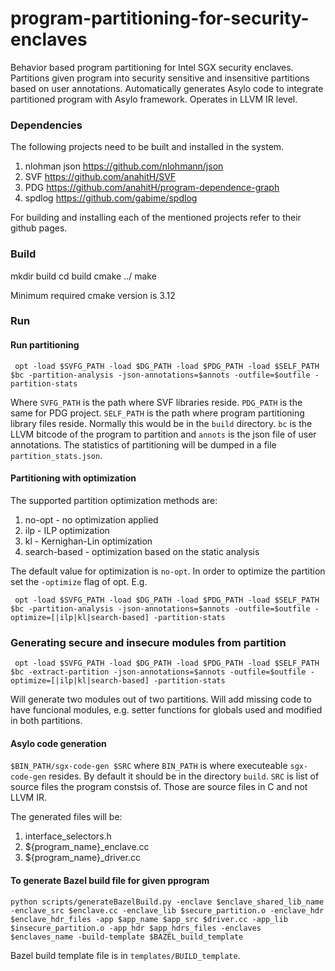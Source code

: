 # program-partitioning-for-security-enclaves
Behavior based program partitioning for Intel SGX security enclaves. Partitions given program into security sensitive and insensitive partitions based on user annotations. Automatically generates Asylo code to integrate partitioned program with Asylo framework.
Operates in LLVM IR level.

### Dependencies
The following projects need to be built and installed in the system.

1. nlohman json https://github.com/nlohmann/json
2. SVF https://github.com/anahitH/SVF
3. PDG https://github.com/anahitH/program-dependence-graph
4. spdlog https://github.com/gabime/spdlog

For building and installing each of the mentioned projects refer to their github pages.

### Build
mkdir build
cd build
cmake ../
make

Minimum required cmake version is 3.12

### Run

#### Run partitioning

``` opt -load $SVFG_PATH -load $DG_PATH -load $PDG_PATH -load $SELF_PATH $bc -partition-analysis -json-annotations=$annots -outfile=$outfile -partition-stats```

Where ```SVFG_PATH``` is the path where SVF libraries reside. ```PDG_PATH``` is the same for PDG project. ```SELF_PATH``` is the path where program partitioning library files reside. Normally this would be in the ```build``` directory. ```bc``` is the LLVM bitcode of the program to partition and ```annots``` is the json file of user annotations. The statistics of partitioning will be dumped in a file ```partition_stats.json```.

#### Partitioning with optimization
The supported partition optimization methods are:
1. no-opt - no optimization applied
2. ilp - ILP optimization
3. kl - Kernighan-Lin optimization 
4. search-based - optimization based on the static analysis

The default value for optimization is ```no-opt```. In order to optimize the partition set the ```-optimize``` flag of opt. E.g.

``` opt -load $SVFG_PATH -load $DG_PATH -load $PDG_PATH -load $SELF_PATH $bc -partition-analysis -json-annotations=$annots -outfile=$outfile -optimize=[|ilp|kl|search-based] -partition-stats```

### Generating secure and insecure modules from partition
``` opt -load $SVFG_PATH -load $DG_PATH -load $PDG_PATH -load $SELF_PATH $bc -extract-partition -json-annotations=$annots -outfile=$outfile -optimize=[|ilp|kl|search-based] -partition-stats```

Will generate two modules out of two partitions. Will add missing code to have funcional modules, e.g. setter functions for globals used and modified in both partitions.

#### Asylo code generation

``` $BIN_PATH/sgx-code-gen $SRC ```
where ```BIN_PATH``` is where executeable ```sgx-code-gen``` resides. By default it should be in the directory ```build```.
```SRC``` is list of source files the program constsis of. Those are source files in C and not LLVM IR.

The generated files will be:
1. interface_selectors.h
2. ${program_name}\_enclave.cc
3. ${program_name}\_driver.cc

#### To generate Bazel build file for given pprogram

```python scripts/generateBazelBuild.py -enclave $enclave_shared_lib_name -enclave_src $enclave.cc -enclave_lib $secure_partition.o -enclave_hdr $enclave_hdr_files -app $app_name $app_src $driver.cc -app_lib $insecure_partition.o -app_hdr $app_hdrs_files -enclaves $enclaves_name -build-template $BAZEL_build_template```

Bazel build template file is in ```templates/BUILD_template```.

